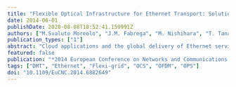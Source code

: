 ```yaml
---
title: "Flexible Optical Infrastructure for Ethernet Transport: Solutions and Enabling Technologies in the ICT STRAUSS Project"
date: 2014-06-01
publishDate: 2020-08-08T18:52:41.159991Z
authors: ["M.Svaluto Moreolo", "J.M. Fabrega", "M. Nishihara", "T. Tanaka", "T. Takahara", "J.C. Rasmussen", "S. Yan", "B.R. Rofoee", "Y. Yan", "E. Hugues-Salas", "Y. Shu", "G. Zervas", "D. Simeonidou", "L.Fernandez del Rosal", "M. Schlosser", "K. Kitayama", "AMacho Ortiz", "V. Lopez", "J.P. Fernandez-Palacios"]
publication_types: ["1"]
abstract: "Cloud applications and the global delivery of Ethernet services require a scalable, reliable, virtualizable and cost/energy efficient optical transport infrastructure able to support data rates beyond 100 Gb/s. The ICT STRAUSS project addresses the requirement of future optical infrastructures for Ethernet transport beyond 100 Gb/s, by combining two network switching technologies, namely Optical Packet Switching (OPS) and flexible Optical Circuit Switching (OCS). In this paper, cost/energy-efficient solutions and technology enablers are presented, specifically dealing with data plane aspects, such as the design and development of sliceable bandwidth variable transponders (S-BVT), fixed-length variable-capacity OPS, flexi-grid optical switching nodes and OPS/OCS integrated interface."
featured: false
publication: "*2014 European Conference on Networks and Communications (EuCNC)*"
tags: ["DMT", "Ethernet", "Flexi-grid", "OCS", "OFDM", "OPS"]
doi: "10.1109/EuCNC.2014.6882649"
---
```


